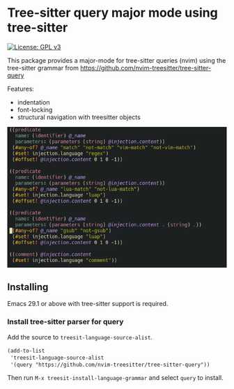 # Tree-sitter query major mode using tree-sitter

[![License: GPL v3](https://img.shields.io/badge/License-GPLv3-blue.svg)](https://www.gnu.org/licenses/gpl-3.0)

This package provides a major-mode for tree-sitter queries (nvim) using the tree-sitter 
grammar from https://github.com/nvim-treesitter/tree-sitter-query

Features:
- indentation
- font-locking
- structural navigation with treesitter objects

![example](doc/example-query.png)

## Installing

Emacs 29.1 or above with tree-sitter support is required. 

### Install tree-sitter parser for query

Add the source to `treesit-language-source-alist`. 

```elisp
(add-to-list
 'treesit-language-source-alist
 '(query "https://github.com/nvim-treesitter/tree-sitter-query"))
```

Then run `M-x treesit-install-language-grammar` and select `query` to install.
